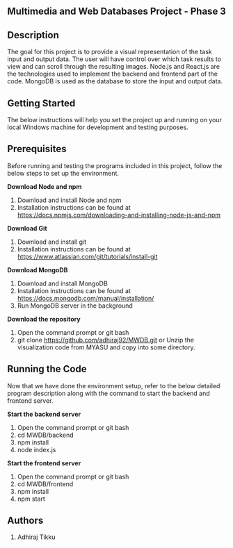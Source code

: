 Multimedia and Web Databases Project - Phase 3
----------------------------------------------

Description
-----------
The goal for this project is to provide a visual representation of the task input and output data.
The user will have control over which task results to view and can scroll through the resulting images.
Node.js and React.js are the technologies used to implement the backend and frontend part of the code. MongoDB is used as the database to store the input and output data.

Getting Started
---------------
The below instructions will help you set the project up and running on your local Windows machine for development and testing purposes.

Prerequisites
-------------
Before running and testing the programs included in this project, follow the below steps to set up the environment.

**Download Node and npm**
1. Download and install Node and npm
2. Installation instructions can be found at https://docs.npmjs.com/downloading-and-installing-node-js-and-npm

**Download Git**
1. Download and install git
2. Installation instructions can be found at https://www.atlassian.com/git/tutorials/install-git

**Download MongoDB**
1. Download and install MongoDB
2. Installation instructions can be found at https://docs.mongodb.com/manual/installation/
3. Run MongoDB server in the background

**Download the repository**
1. Open the command prompt or git bash
2. git clone https://github.com/adhiraj92/MWDB.git
  or
  Unzip the visualization code from MYASU and copy into some directory.


Running the Code
-----------------
Now that we have done the environment setup, refer to the below detailed program description along with the command to start the backend and frontend server.

**Start the backend server**
1. Open the command prompt or git bash
2. cd MWDB/backend
3. npm install
4. node index.js

**Start the frontend server**
1. Open the command prompt or git bash
2. cd MWDB/frontend
3. npm install
4. npm start

Authors
-------
1. Adhiraj Tikku
